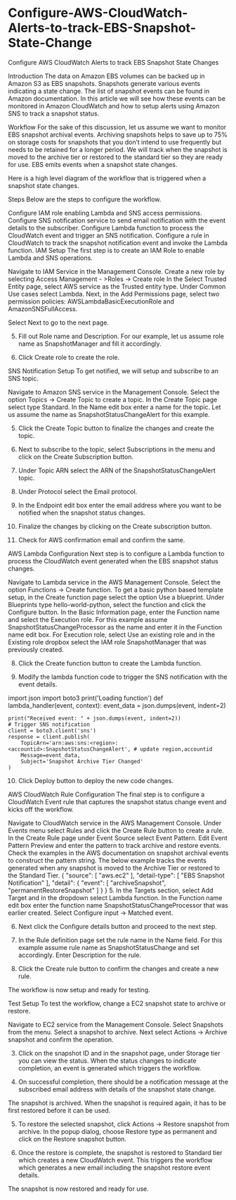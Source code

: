 # Configure-AWS-CloudWatch-Alerts-to-track-EBS-Snapshot-State-Change
Configure AWS CloudWatch Alerts to track EBS Snapshot State Changes

Introduction
The data on Amazon EBS volumes can be backed up in Amazon S3 as EBS snapshots. Snapshots generate various events indicating a state change. The list of snapshot events can be found in Amazon documentation. In this article we will see how these events can be monitored in Amazon CloudWatch and how to setup alerts using Amazon SNS to track a snapshot status.

Workflow
For the sake of this discussion, let us assume we want to monitor EBS snapshot archival events. Archiving snapshots helps to save up to 75% on storage costs for snapshots that you don’t intend to use frequently but needs to be retained for a longer period. We will track when the snapshot is moved to the archive tier or restored to the standard tier so they are ready for use. EBS emits events when a snapshot state changes.

Here is a high level diagram of the workflow that is triggered when a snapshot state changes.


Steps
Below are the steps to configure the workflow.

Configure IAM role enabling Lambda and SNS access permissions.
Configure SNS notification service to send email notification with the event details to the subscriber.
Configure Lambda function to process the CloudWatch event and trigger an SNS notification.
Configure a rule in CloudWatch to track the snapshot notification event and invoke the Lambda function.
IAM Setup
The first step is to create an IAM Role to enable Lambda and SNS operations.

Navigate to IAM Service in the Management Console.
Create a new role by selecting Access Management - >Roles -> Create role
In the Select Trusted Entity page, select AWS service as the Trusted entity type. Under Common Use cases select Lambda.
Next, in the Add Permissions page, select two permission policies: AWSLambdaBasicExecutionRole and AmazonSNSFullAccess.

Select Next to go to the next page.

5. Fill out Role name and Description. For our example, let us assume role name as SnapshotManager and fill it accordingly.

6. Click Create role to create the role.

SNS Notification Setup
To get notified, we will setup and subscribe to an SNS topic.

Navigate to Amazon SNS service in the Management Console.
Select the option Topics -> Create Topic to create a topic.
In the Create Topic page select type Standard.
In the Name edit box enter a name for the topic. Let us assume the name as SnapshotStatusChangeAlert for this example.

5. Click the Create Topic button to finalize the changes and create the topic.

6. Next to subscribe to the topic, select Subscriptions in the menu and click on the Create Subscription button.

7. Under Topic ARN select the ARN of the SnapshotStatusChangeAlert topic.

8. Under Protocol select the Email protocol.

9. In the Endpoint edit box enter the email address where you want to be notified when the snapshot status changes.


10. Finalize the changes by clicking on the Create subscription button.

11. Check for AWS confirmation email and confirm the same.

AWS Lambda Configuration
Next step is to configure a Lambda function to process the CloudWatch event generated when the EBS snapshot status changes.

Navigate to Lambda service in the AWS Management Console.
Select the option Functions -> Create function.
To get a basic python based template setup, in the Create function page select the option Use a blueprint.
Under Blueprints type hello-world-python, select the function and click the Configure button.
In the Basic Information page, enter the Function name and select the Execution role.
For this example assume SnapshotStatusChangeProcessor as the name and enter it in the Function name edit box.
For Execution role, select Use an existing role and in the Existing role dropbox select the IAM role SnapshotManager that was previously created.

8. Click the Create function button to create the Lambda function.

9. Modify the lambda function code to trigger the SNS notification with the event details.

import json
import boto3
print('Loading function')
def lambda_handler(event, context):
    event_data = json.dumps(event, indent=2)
    
    print("Received event: " + json.dumps(event, indent=2))
    # Trigger SNS notification
    client = boto3.client('sns')
    response = client.publish(
        TopicArn='arn:aws:sns:<region>:<accountid>:SnapshotStatusChangeAlert', # update region,accountid
        Message=event_data,
        Subject='Snapshot Archive Tier Changed'
    )
10. Click Deploy button to deploy the new code changes.

AWS CloudWatch Rule Configuration
The final step is to configure a CloudWatch Event rule that captures the snapshot status change event and kicks off the workflow.

Navigate to CloudWatch service in the AWS Management Console.
Under Events menu select Rules and click the Create Rule button to create a rule.
In the Create Rule page under Event Source select Event Pattern.
Edit Event Pattern Preview and enter the pattern to track archive and restore events. Check the examples in the AWS documentation on snapshot archival events to construct the pattern string. The below example tracks the events generated when any snapshot is moved to the Archive Tier or restored to the Standard Tier.
{
  "source": [
    "aws.ec2"
  ],
  "detail-type": [ 
    "EBS Snapshot Notification"
  ], 
  "detail": { 
    "event": [ 
      "archiveSnapshot",
      "permanentRestoreSnapshot"
    ]
   }
}
5. In the Targets section, select Add Target and in the dropdown select Lambda function. In the Function name edit box enter the function name SnapshotStatusChangeProcessor that was earlier created. Select Configure input -> Matched event.


6. Next click the Configure details button and proceed to the next step.

7. In the Rule definition page set the rule name in the Name field. For this example assume rule name as SnapshotStatusChange and set accordingly. Enter Description for the rule.

8. Click the Create rule button to confirm the changes and create a new rule.

The workflow is now setup and ready for testing.

Test Setup
To test the workflow, change a EC2 snapshot state to archive or restore.

Navigate to EC2 service from the Management Console.
Select Snapshots from the menu. Select a snapshot to archive. Next select Actions -> Archive snapshot and confirm the operation.

3. Click on the snapshot ID and in the snapshot page, under Storage tier you can view the status. When the status changes to indicate completion, an event is generated which triggers the workflow.

4. On successful completion, there should be a notification message at the subscribed email address with details of the snapshot state change.


The snapshot is archived. When the snapshot is required again, it has to be first restored before it can be used.

5. To restore the selected snapshot, click Actions -> Restore snapshot from archive. In the popup dialog, choose Restore type as permanent and click on the Restore snapshot button.



6. Once the restore is complete, the snapshot is restored to Standard tier which creates a new CloudWatch event. This triggers the workflow which generates a new email including the snapshot restore event details.


The snapshot is now restored and ready for use.
